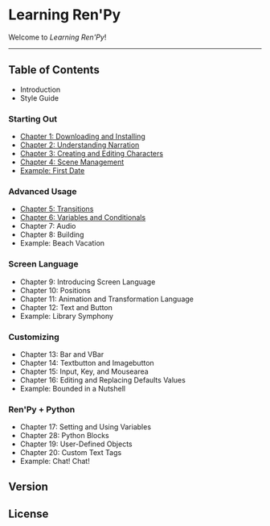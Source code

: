 # Learning Ren'Py

Welcome to *Learning Ren'Py*!

---

## Table of Contents

- Introduction
- Style Guide

### Starting Out

- [Chapter 1: Downloading and Installing](./chapter1/index.md)
- [Chapter 2: Understanding Narration](./chapter2/index.md)
- [Chapter 3: Creating and Editing Characters](./chapter3/index.md)
- [Chapter 4: Scene Management](./chapter4/index.md)
- [Example: First Date](./examples/firstdate/index.md)

### Advanced Usage

- [Chapter 5: Transitions](./chapter5/index.md)
- [Chapter 6: Variables and Conditionals](./chapter6/index.md)
- Chapter 7: Audio
- Chapter 8: Building
- Example: Beach Vacation

### Screen Language

- Chapter 9: Introducing Screen Language
- Chapter 10: Positions
- Chapter 11: Animation and Transformation Language
- Chapter 12: Text and Button
- Example: Library Symphony

### Customizing

- Chapter 13: Bar and VBar
- Chapter 14: Textbutton and Imagebutton
- Chapter 15: Input, Key, and Mousearea
- Chapter 16: Editing and Replacing Defaults Values
- Example: Bounded in a Nutshell

### Ren'Py + Python

- Chapter 17: Setting and Using Variables
- Chapter 28: Python Blocks
- Chapter 19: User-Defined Objects
- Chapter 20: Custom Text Tags
- Example: Chat! Chat!

## Version

## License
